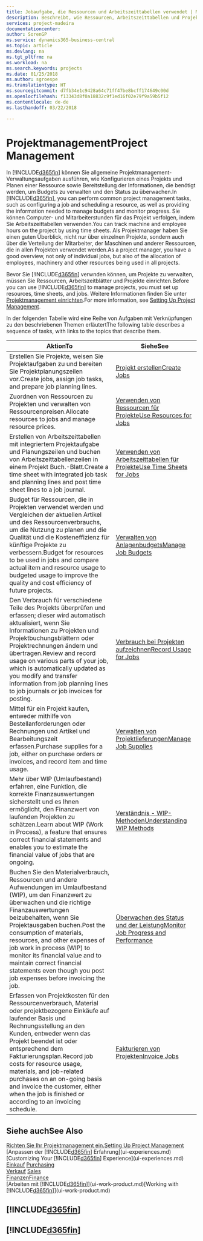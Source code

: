 ```yaml
---
title: Jobaufgabe, die Ressourcen und Arbeitszeittabellen verwendet | Microsoft Docs
description: Beschreibt, wie Ressourcen, Arbeitszeittabellen und Projekte genutzt werden, um Projekte zu verwalten.
services: project-madeira
documentationcenter: 
author: SorenGP
ms.service: dynamics365-business-central
ms.topic: article
ms.devlang: na
ms.tgt_pltfrm: na
ms.workload: na
ms.search.keywords: projects
ms.date: 01/25/2018
ms.author: sgroespe
ms.translationtype: HT
ms.sourcegitcommit: d7fb34e1c9428a64c71ff47be8bcff174649c00d
ms.openlocfilehash: f13343d8f0a18832c9f1ed16f02e79f9a59b5f12
ms.contentlocale: de-de
ms.lasthandoff: 03/22/2018

---
```

# <a name="project-management"></a><span data-ttu-id="a8e53-103">Projektmanagement</span><span class="sxs-lookup"><span data-stu-id="a8e53-103">Project Management</span></span>
<span data-ttu-id="a8e53-104">In [!INCLUDE[d365fin](includes/d365fin_md.md)] können Sie allgemeine Projektmanagement-Verwaltungsaufgaben ausführen, wie Konfigurieren eines Projekts und Planen einer Ressource sowie Bereitstellung der Informationen, die benötigt werden, um Budgets zu verwalten und den Status zu überwachen.</span><span class="sxs-lookup"><span data-stu-id="a8e53-104">In [!INCLUDE[d365fin](includes/d365fin_md.md)], you can perform common project management tasks, such as configuring a job and scheduling a resource, as well as providing the information needed to manage budgets and monitor progress.</span></span> <span data-ttu-id="a8e53-105">Sie können Computer- und Mitarbeiterstunden für das Projekt verfolgen, indem Sie Arbeitszeittabellen verwenden.</span><span class="sxs-lookup"><span data-stu-id="a8e53-105">You can track machine and employee hours on the project by using time sheets.</span></span> <span data-ttu-id="a8e53-106">Als Projektmanager haben Sie einen guten Überblick, nicht nur über einzelnen Projekte, sondern auch über die Verteilung der Mitarbeiter, der Maschinen und anderer Ressourcen, die in allen Projekten verwendet werden.</span><span class="sxs-lookup"><span data-stu-id="a8e53-106">As a project manager, you have a good overview, not only of individual jobs, but also of the allocation of employees, machinery and other resources being used in all projects.</span></span>

<span data-ttu-id="a8e53-107">Bevor Sie [!INCLUDE[d365fin](includes/d365fin_md.md)] verwnden können, um Projekte zu verwalten, müssen Sie Ressourcen, Arbeitszeitblätter und Projekte einrichten.</span><span class="sxs-lookup"><span data-stu-id="a8e53-107">Before you can use [!INCLUDE[d365fin](includes/d365fin_md.md)] to manage projects, you must set up resources, time sheets, and jobs.</span></span> <span data-ttu-id="a8e53-108">Weitere Informationen finden Sie unter [Projektmanagement einrichten](projects-setup-projects.md).</span><span class="sxs-lookup"><span data-stu-id="a8e53-108">For more information, see [Setting Up Project Management](projects-setup-projects.md).</span></span>  

<span data-ttu-id="a8e53-109">In der folgenden Tabelle wird eine Reihe von Aufgaben mit Verknüpfungen zu den beschriebenen Themen erläutert</span><span class="sxs-lookup"><span data-stu-id="a8e53-109">The following table describes a sequence of tasks, with links to the topics that describe them.</span></span>

| <span data-ttu-id="a8e53-110">Aktion</span><span class="sxs-lookup"><span data-stu-id="a8e53-110">To</span></span> | <span data-ttu-id="a8e53-111">Siehe</span><span class="sxs-lookup"><span data-stu-id="a8e53-111">See</span></span> |
| --- | --- |
| <span data-ttu-id="a8e53-112">Erstellen Sie Projekte, weisen Sie Projektaufgaben zu und bereiten Sie Projektplanungszeilen vor.</span><span class="sxs-lookup"><span data-stu-id="a8e53-112">Create jobs, assign job tasks, and prepare job planning lines.</span></span> |[<span data-ttu-id="a8e53-113">Projekt erstellen</span><span class="sxs-lookup"><span data-stu-id="a8e53-113">Create Jobs</span></span>](projects-how-create-jobs.md) |
| <span data-ttu-id="a8e53-114">Zuordnen von Ressourcen zu Projekten und verwalten von Ressourcenpreisen.</span><span class="sxs-lookup"><span data-stu-id="a8e53-114">Allocate resources to jobs and manage resource prices.</span></span> |[<span data-ttu-id="a8e53-115">Verwenden von Ressourcen für Projekte</span><span class="sxs-lookup"><span data-stu-id="a8e53-115">Use Resources for Jobs</span></span>](projects-how-use-resources.md) |
| <span data-ttu-id="a8e53-116">Erstellen von Arbeitszeittabellen mit integriertem Projektaufgabe und Planungszeilen und buchen von Arbeitszeittabellenzeilen in einem Projekt Buch.-Blatt.</span><span class="sxs-lookup"><span data-stu-id="a8e53-116">Create a time sheet with integrated job task and planning lines and post time sheet lines to a job journal.</span></span> |[<span data-ttu-id="a8e53-117">Verwenden von Arbeitszeittabellen für Projekte</span><span class="sxs-lookup"><span data-stu-id="a8e53-117">Use Time Sheets for Jobs</span></span>](projects-how-use-time-sheets.md) |
| <span data-ttu-id="a8e53-118">Budget für Ressourcen, die in Projekten verwendet werden und Vergleichen der aktuellen Artikel und des Ressourcenverbrauchs, um die Nutzung zu planen und die Qualität und die Kosteneffizienz für künftige Projekte zu verbessern.</span><span class="sxs-lookup"><span data-stu-id="a8e53-118">Budget for resources to be used in jobs and compare actual item and resource usage to budgeted usage to improve the quality and cost efficiency of future projects.</span></span> |[<span data-ttu-id="a8e53-119">Verwalten von Anlagenbudgets</span><span class="sxs-lookup"><span data-stu-id="a8e53-119">Manage Job Budgets</span></span>](projects-how-manage-budgets.md) |
| <span data-ttu-id="a8e53-120">Den Verbrauch für verschiedene Teile des Projekts überprüfen und erfassen; dieser wird automatisch aktualisiert, wenn Sie Informationen zu Projekten und Projektbuchungsblättern oder Projektrechnungen ändern und übertragen.</span><span class="sxs-lookup"><span data-stu-id="a8e53-120">Review and record usage on various parts of your job, which is automatically updated as you modify and transfer information from job planning lines to job journals or job invoices for posting.</span></span> |[<span data-ttu-id="a8e53-121">Verbrauch bei Projekten aufzeichnen</span><span class="sxs-lookup"><span data-stu-id="a8e53-121">Record Usage for Jobs</span></span>](projects-how-record-job-usage.md) |
| <span data-ttu-id="a8e53-122">Mittel für ein Projekt kaufen, entweder mithilfe von Bestellanforderungen oder Rechnungen und Artikel und Bearbeitungszeit erfassen.</span><span class="sxs-lookup"><span data-stu-id="a8e53-122">Purchase supplies for a job, either on purchase orders or invoices, and record item and time usage.</span></span> |[<span data-ttu-id="a8e53-123">Verwalten von Projektlieferungen</span><span class="sxs-lookup"><span data-stu-id="a8e53-123">Manage Job Supplies</span></span>](projects-how-manage-project-supplies.md) |
| <span data-ttu-id="a8e53-124">Mehr über WIP (Umlaufbestand) erfahren, eine Funktion, die korrekte Finanzauswertungen sicherstellt und es Ihnen ermöglicht, den Finanzwert von laufenden Projekten zu schätzen.</span><span class="sxs-lookup"><span data-stu-id="a8e53-124">Learn about WIP (Work in Process), a feature that ensures correct financial statements and enables you to estimate the financial value of jobs that are ongoing.</span></span> |[<span data-ttu-id="a8e53-125">Verständnis - WIP-Methoden</span><span class="sxs-lookup"><span data-stu-id="a8e53-125">Understanding WIP Methods</span></span>](projects-understanding-wip.md) |
| <span data-ttu-id="a8e53-126">Buchen Sie den Materialverbrauch, Ressourcen und andere Aufwendungen im Umlaufbestand (WIP), um den Finanzwert zu überwachen und die richtige Finanzauswertungen beizubehalten, wenn Sie Projektausgaben buchen.</span><span class="sxs-lookup"><span data-stu-id="a8e53-126">Post the consumption of materials, resources, and other expenses of job work in process (WIP) to monitor its financial value and to maintain correct financial statements even though you post job expenses before invoicing the job.</span></span> |[<span data-ttu-id="a8e53-127">Überwachen des Status und der Leistung</span><span class="sxs-lookup"><span data-stu-id="a8e53-127">Monitor Job Progress and Performance</span></span>](projects-how-monitor-progress-performance.md) |
| <span data-ttu-id="a8e53-128">Erfassen von Projektkosten für den Ressourcenverbrauch, Material oder projektbezogene Einkäufe auf laufender Basis und Rechnungsstellung an den Kunden, entweder wenn das Projekt beendet ist oder entsprechend dem Fakturierungsplan.</span><span class="sxs-lookup"><span data-stu-id="a8e53-128">Record job costs for resource usage, materials, and job-related purchases on an on-going basis and invoice the customer, either when the job is finished or according to an invoicing schedule.</span></span> |[<span data-ttu-id="a8e53-129">Fakturieren von Projekten</span><span class="sxs-lookup"><span data-stu-id="a8e53-129">Invoice Jobs</span></span>](projects-how-invoice-jobs.md) |

## <a name="see-also"></a><span data-ttu-id="a8e53-130">Siehe auch</span><span class="sxs-lookup"><span data-stu-id="a8e53-130">See Also</span></span>
[<span data-ttu-id="a8e53-131">Richten Sie Ihr Projektmanagement ein.</span><span class="sxs-lookup"><span data-stu-id="a8e53-131">Setting Up Project Management</span></span>](projects-setup-projects.md)  
<span data-ttu-id="a8e53-132">[Anpassen der [!INCLUDE[d365fin](includes/d365fin_md.md)] Erfahrung](ui-experiences.md)    </span><span class="sxs-lookup"><span data-stu-id="a8e53-132">[Customizing Your [!INCLUDE[d365fin](includes/d365fin_md.md)] Experience](ui-experiences.md)    </span></span>  
<span data-ttu-id="a8e53-133">[Einkauf](purchasing-manage-purchasing.md)       </span><span class="sxs-lookup"><span data-stu-id="a8e53-133">[Purchasing](purchasing-manage-purchasing.md)       </span></span>  
<span data-ttu-id="a8e53-134">[Verkauf](sales-manage-sales.md)  </span><span class="sxs-lookup"><span data-stu-id="a8e53-134">[Sales](sales-manage-sales.md)  </span></span>  
[<span data-ttu-id="a8e53-135">Finanzen</span><span class="sxs-lookup"><span data-stu-id="a8e53-135">Finance</span></span>](finance.md)  
<span data-ttu-id="a8e53-136">[Arbeiten mit [!INCLUDE[d365fin](includes/d365fin_md.md)]](ui-work-product.md)</span><span class="sxs-lookup"><span data-stu-id="a8e53-136">[Working with [!INCLUDE[d365fin](includes/d365fin_md.md)]](ui-work-product.md)</span></span>  

## [!INCLUDE[d365fin](includes/free_trial_md.md)]  
## [!INCLUDE[d365fin](includes/training_link_md.md)]


